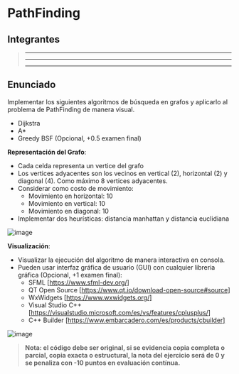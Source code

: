 # PathFinding

## Integrantes
> ---
> ---
> ---

## Enunciado
Implementar los siguientes algoritmos de búsqueda en grafos y aplicarlo al problema de PathFinding de manera visual.
- Dijkstra
- A*
- Greedy BSF (Opcional, +0.5 examen final)

**Representación del Grafo**:
- Cada celda representa un vertice del grafo
- Los vertices adyacentes son los vecinos en vertical (2), horizontal (2) y diagonal (4). Como máximo 8 vertices adyacentes.
- Considerar como costo de movimiento:
  * Movimiento en horizontal: 10
  * Movimiento en vertical: 10
  * Movimiento en diagonal: 10
- Implementar dos heurísticas: distancia manhattan y distancia euclidiana

![image](https://github.com/utec-cs-aed/PathFinding/assets/48141762/5e1bb1bf-5c9b-481e-b7fb-8315638d23b0)

**Visualización**:
- Visualizar la ejecución del algoritmo de manera interactiva en consola. 
- Pueden usar interfaz gráfica de usuario (GUI) con cualquier libreria gráfica (Opcional, +1 examen final):
    * SFML [https://www.sfml-dev.org/]
    * QT Open Source [https://www.qt.io/download-open-source#source]
    * WxWidgets [https://www.wxwidgets.org/]
    * Visual Studio C++ [https://visualstudio.microsoft.com/es/vs/features/cplusplus/]
    * C++ Builder [https://www.embarcadero.com/es/products/cbuilder]

![image](https://github.com/utec-cs-aed/PathFinding/assets/48141762/0836d9ad-ca21-4382-b515-9feb4e467023)

> **Nota: el código debe ser original, si se evidencia copia completa o parcial, copia exacta o estructural, la nota del ejercicio será de 0 y se penaliza con -10 puntos en evaluación contínua.** 



